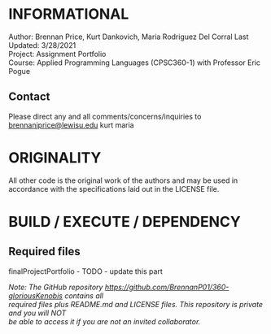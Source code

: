 INFORMATIONAL
=============
Author: Brennan Price, Kurt Dankovich, Maria Rodriguez Del Corral
Last Updated: 3/28/2021  
Project: Assignment Portfolio  
Course: Applied Programming Languages (CPSC360-1) with Professor Eric Pogue  

Contact
-------
Please direct any and all comments/concerns/inquiries to 
brennanjprice@lewisu.edu
kurt
maria

ORIGINALITY
===========

All other code is the original work of the authors and may be used in accordance with the 
	specifications laid out in the LICENSE file.

BUILD / EXECUTE / DEPENDENCY
============================
Required files
--------------
finalProjectPortfolio
	-
	TODO - update this part 

_Note: The GitHub repository https://github.com/BrennanP01/360-gloriousKenobis contains all_  
_required files plus README.md and LICENSE files. This repository is private and you will *NOT*_  
_be able to access it if you are not an invited collaborator._
